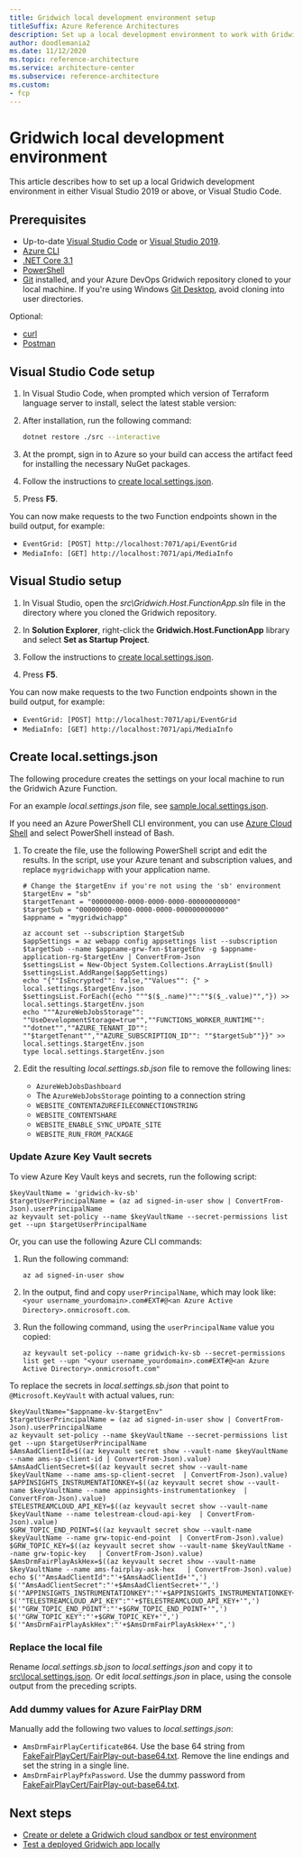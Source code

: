 ```yaml
---
title: Gridwich local development environment setup
titleSuffix: Azure Reference Architectures
description: Set up a local development environment to work with Gridwich.
author: doodlemania2
ms.date: 11/12/2020
ms.topic: reference-architecture
ms.service: architecture-center
ms.subservice: reference-architecture
ms.custom:
- fcp
---
```


# Gridwich local development environment

This article describes how to set up a local Gridwich development environment in either Visual Studio 2019 or above, or Visual Studio Code.

## Prerequisites

- Up-to-date [Visual Studio Code](https://code.visualstudio.com/) or [Visual Studio 2019](https://visualstudio.microsoft.com/downloads/).
- [Azure CLI](/cli/azure/install-azure-cli)
- [.NET Core 3.1](https://dotnet.microsoft.com/download/dotnet-core/3.1)
- [PowerShell](/powershell/scripting/overview)
- [Git](https://git-scm.com/downloads) installed, and your Azure DevOps Gridwich repository cloned to your local machine. If you're using Windows [Git Desktop](https://desktop.github.com/), avoid cloning into user directories.
  
Optional:
- [curl](https://curl.haxx.se/)
- [Postman](https://www.postman.com/)

## Visual Studio Code setup

1. In Visual Studio Code, when prompted which version of Terraform language server to install, select the latest stable version:
   
1. After installation, run the following command:
   
   ```bash
   dotnet restore ./src --interactive
   ```
   
1. At the prompt, sign in to Azure so your build can access the artifact feed for installing the necessary NuGet packages.
   
1. Follow the instructions to [create local.settings.json](#create-localsettingsjson).
   
1. Press **F5**.
   
You can now make requests to the two Function endpoints shown in the build output, for example:

- `EventGrid: [POST] http://localhost:7071/api/EventGrid`
- `MediaInfo: [GET] http://localhost:7071/api/MediaInfo`

## Visual Studio setup

1. In Visual Studio, open the *src\Gridwich.Host.FunctionApp.sln* file in the directory where you cloned the Gridwich repository.
   
1. In **Solution Explorer**, right-click the **Gridwich.Host.FunctionApp** library and select **Set as Startup Project**.
   
1. Follow the instructions to [create local.settings.json](#create-localsettingsjson).
   
1. Press **F5**.
   
You can now make requests to the two Function endpoints shown in the build output, for example:

- `EventGrid: [POST] http://localhost:7071/api/EventGrid`
- `MediaInfo: [GET] http://localhost:7071/api/MediaInfo`

## Create local.settings.json

The following procedure creates the settings on your local machine to run the Gridwich Azure Function.

For an example *local.settings.json* file, see [sample.local.settings.json](https://github.com/mspnp/blob/main/gridwich/src/Gridwich.Host.FunctionApp/src/sample.local.settings.json).

If you need an Azure PowerShell CLI environment, you can use [Azure Cloud Shell](https://shell.azure.com) and select PowerShell instead of Bash.

1. To create the file, use the following PowerShell script and edit the results. In the script, use your Azure tenant and subscription values, and replace `mygridwichapp` with your application name.
   
   ```azurepowershell
   # Change the $targetEnv if you're not using the 'sb' environment
   $targetEnv = "sb"
   $targetTenant = "00000000-0000-0000-0000-000000000000"
   $targetSub = "00000000-0000-0000-0000-000000000000"
   $appname = "mygridwichapp"
   
   az account set --subscription $targetSub
   $appSettings = az webapp config appsettings list --subscription $targetSub --name $appname-grw-fxn-$targetEnv -g $appname-application-rg-$targetEnv | ConvertFrom-Json
   $settingsList = New-Object System.Collections.ArrayList($null)
   $settingsList.AddRange($appSettings)
   echo "{""IsEncrypted"": false,""Values"": {" > local.settings.$targetEnv.json
   $settingsList.ForEach({echo """$($_.name)"":""$($_.value)"","}) >> local.settings.$targetEnv.json
   echo """AzureWebJobsStorage"": ""UseDevelopmentStorage=true"",""FUNCTIONS_WORKER_RUNTIME"": ""dotnet"",""AZURE_TENANT_ID"": ""$targetTenant"",""AZURE_SUBSCRIPTION_ID"": ""$targetSub""}}" >> local.settings.$targetEnv.json
   type local.settings.$targetEnv.json
   ```
   
1. Edit the resulting *local.settings.sb.json* file to remove the following lines:
   
   - `AzureWebJobsDashboard`
   - The `AzureWebJobsStorage` pointing to a connection string
   - `WEBSITE_CONTENTAZUREFILECONNECTIONSTRING`
   - `WEBSITE_CONTENTSHARE`
   - `WEBSITE_ENABLE_SYNC_UPDATE_SITE`
   - `WEBSITE_RUN_FROM_PACKAGE`

### Update Azure Key Vault secrets

To view Azure Key Vault keys and secrets, run the following script:

```azurepowershell
$keyVaultName = 'gridwich-kv-sb'
$targetUserPrincipalName = (az ad signed-in-user show | ConvertFrom-Json).userPrincipalName
az keyvault set-policy --name $keyVaultName --secret-permissions list get --upn $targetUserPrincipalName
```

Or, you can use the following Azure CLI commands:

1. Run the following command:
   
   ```azurecli
   az ad signed-in-user show
   ```
   
1. In the output, find and copy `userPrincipalName`, which may look like: `<your username_yourdomain>.com#EXT#@<an Azure Active Directory>.onmicrosoft.com`.
   
1. Run the following command, using the `userPrincipalName` value you copied:
   
   ```azurecli
   az keyvault set-policy --name gridwich-kv-sb --secret-permissions list get --upn "<your username_yourdomain>.com#EXT#@<an Azure Active Directory>.onmicrosoft.com"
   ```

To replace the secrets in *local.settings.sb.json* that point to `@Microsoft.KeyVault` with actual values, run:

```azurepowershell
$keyVaultName="$appname-kv-$targetEnv"
$targetUserPrincipalName = (az ad signed-in-user show | ConvertFrom-Json).userPrincipalName
az keyvault set-policy --name $keyVaultName --secret-permissions list get --upn $targetUserPrincipalName
$AmsAadClientId=$((az keyvault secret show --vault-name $keyVaultName --name ams-sp-client-id | ConvertFrom-Json).value)
$AmsAadClientSecret=$((az keyvault secret show --vault-name $keyVaultName --name ams-sp-client-secret  | ConvertFrom-Json).value)
$APPINSIGHTS_INSTRUMENTATIONKEY=$((az keyvault secret show --vault-name $keyVaultName --name appinsights-instrumentationkey  | ConvertFrom-Json).value)
$TELESTREAMCLOUD_API_KEY=$((az keyvault secret show --vault-name $keyVaultName --name telestream-cloud-api-key  | ConvertFrom-Json).value)
$GRW_TOPIC_END_POINT=$((az keyvault secret show --vault-name $keyVaultName --name grw-topic-end-point  | ConvertFrom-Json).value)
$GRW_TOPIC_KEY=$((az keyvault secret show --vault-name $keyVaultName --name grw-topic-key   | ConvertFrom-Json).value)
$AmsDrmFairPlayAskHex=$((az keyvault secret show --vault-name $keyVaultName --name ams-fairplay-ask-hex   | ConvertFrom-Json).value)
echo $('"AmsAadClientId":"'+$AmsAadClientId+'",') $('"AmsAadClientSecret":"'+$AmsAadClientSecret+'",') $('"APPINSIGHTS_INSTRUMENTATIONKEY":"'+$APPINSIGHTS_INSTRUMENTATIONKEY+'",') $('"TELESTREAMCLOUD_API_KEY":"'+$TELESTREAMCLOUD_API_KEY+'",') $('"GRW_TOPIC_END_POINT":"'+$GRW_TOPIC_END_POINT+'",') $('"GRW_TOPIC_KEY":"'+$GRW_TOPIC_KEY+'",') $('"AmsDrmFairPlayAskHex":"'+$AmsDrmFairPlayAskHex+'",')
```

### Replace the local file

Rename *local.settings.sb.json* to *local.settings.json* and copy it to [src\local.settings.json](https://github.com/mspnp/blob/main/gridwich/src/Gridwich.Host.FunctionApp/src/local.settings.json). Or edit *local.settings.json* in place, using the console output from the preceding scripts.

### Add dummy values for Azure FairPlay DRM

Manually add the following two values to *local.settings.json*:

- `AmsDrmFairPlayCertificateB64`. Use the base 64 string from [FakeFairPlayCert/FairPlay-out-base64.txt](https://github.com/mspnp/blob/main/gridwich/src/Gridwich.SagaParticipants.Publication.MediaServicesV3/tests/FakeFairPlayCert/FairPlay-out-base64.txt). Remove the line endings and set the string in a single line.
- `AmsDrmFairPlayPfxPassword`. Use the dummy password from [FakeFairPlayCert/FairPlay-out-base64.txt](https://github.com/mspnp/blob/main/gridwich/src/Gridwich.SagaParticipants.Publication.MediaServicesV3/tests/FakeFairPlayCert/FairPlay-out-base64.txt).

## Next steps
- [Create or delete a Gridwich cloud sandbox or test environment](create-delete-cloud-environment.md)
- [Test a deployed Gridwich app locally](test-encoding.md#test-locally)
